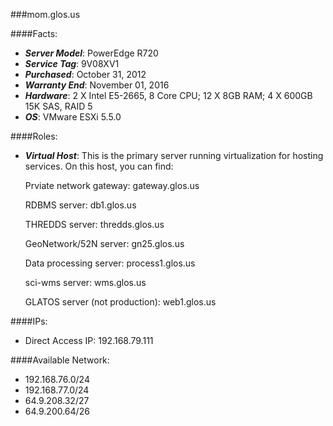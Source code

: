 ###mom.glos.us

####Facts:
- ***Server Model***: PowerEdge R720
- ***Service Tag***: 9V08XV1
- ***Purchased***: October 31, 2012
- ***Warranty End***: November 01, 2016
- ***Hardware***: 2 X Intel E5-2665, 8 Core CPU; 12 X 8GB RAM; 4 X 600GB 15K SAS, RAID 5
- ***OS***: VMware ESXi 5.5.0

####Roles:
- ***Virtual Host***: This is the primary server running virtualization for hosting services. On this host, you can find:

  Prviate network gateway: gateway.glos.us
  
  RDBMS server: db1.glos.us
  
  THREDDS server: thredds.glos.us
  
  GeoNetwork/52N server: gn25.glos.us
  
  Data processing server: process1.glos.us
  
  sci-wms server: wms.glos.us
  
  GLATOS server (not production): web1.glos.us

####IPs:
- Direct Access IP: 192.168.79.111

####Available Network:
- 192.168.76.0/24
- 192.168.77.0/24
- 64.9.208.32/27
- 64.9.200.64/26
